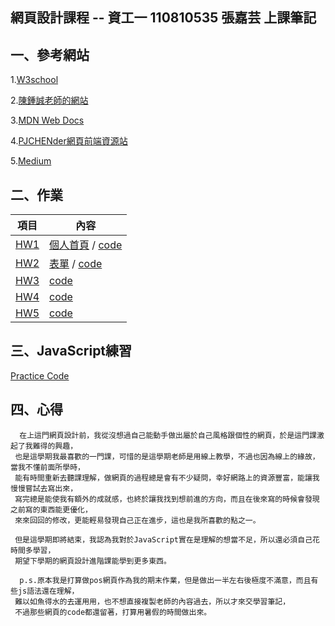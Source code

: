 ## 網頁設計課程 -- 資工一 110810535 張嘉芸 上課筆記

## 一、參考網站

 1.[W3school](https://www.w3schools.com)

 2.[陳鍾誠老師的網站](https://misavo.com/blog/陳鍾誠)

 3.[MDN Web Docs](https://developer.mozilla.org/en-US/)

 4.[PJCHENder網頁前端資源站](https://pjchender.github.io)

 5.[Medium](https://medium.com)

## 二、作業
項目 | 內容
-----|--------
[HW1](https://github.com/chia-yun-chang/wp108b/tree/master/final%20note/HW1)  | [個人首頁](https://chia-yun-chang.github.io/wp108b/final%20note/HW1/Hw1.html) / [code](https://github.com/chia-yun-chang/wp108b/blob/master/final%20note/HW1/Hw1.css)
[HW2](https://github.com/chia-yun-chang/wp108b/tree/master/final%20note/HW2) | [表單](https://chia-yun-chang.github.io/wp108b/final%20note/HW2/Hw2.html) / [code](https://github.com/chia-yun-chang/wp108b/blob/master/final%20note/HW2/Hw2.css)
[HW3](https://github.com/chia-yun-chang/wp108b/tree/master/final%20note/HW3) | [code](https://github.com/chia-yun-chang/wp108b/blob/master/final%20note/HW3/Hw3.js)
[HW4](https://github.com/chia-yun-chang/wp108b/tree/master/final%20note/HW4) | [code](https://github.com/chia-yun-chang/wp108b/blob/master/final%20note/HW4/Hw4.js)
[HW5](https://github.com/chia-yun-chang/wp108b/tree/master/final%20note/HW5) | [code](https://github.com/chia-yun-chang/wp108b/blob/master/final%20note/HW5/Hw5.js)

## 三、JavaScript練習
[Practice Code](https://github.com/chia-yun-chang/wp108b/blob/master/final%20note/JS/practice.js)

## 四、心得
```
  在上這門網頁設計前，我從沒想過自己能動手做出屬於自己風格跟個性的網頁，於是這門課激起了我難得的興趣，
 也是這學期我最喜歡的一門課，可惜的是這學期老師是用線上教學，不過也因為線上的緣故，當我不懂前面所學時，
 能有時間重新去聽課理解，做網頁的過程總是會有不少疑問，幸好網路上的資源豐富，能讓我慢慢嘗試去寫出來，
 寫完總是能使我有額外的成就感，也終於讓我找到想前進的方向，而且在後來寫的時候會發現之前寫的東西能更優化，
 來來回回的修改，更能輕易發現自己正在進步，這也是我所喜歡的點之一。
 
 但是這學期即將結束，我認為我對於JavaScript實在是理解的想當不足，所以還必須自己花時間多學習，
 期望下學期的網頁設計進階課能學到更多東西。

  p.s.原本我是打算做pos網頁作為我的期末作業，但是做出一半左右後極度不滿意，而且有些js語法還在理解，
 難以如魚得水的去運用用，也不想直接複製老師的內容過去，所以才來交學習筆記，
 不過那些網頁的code都還留著，打算用暑假的時間做出來。
```